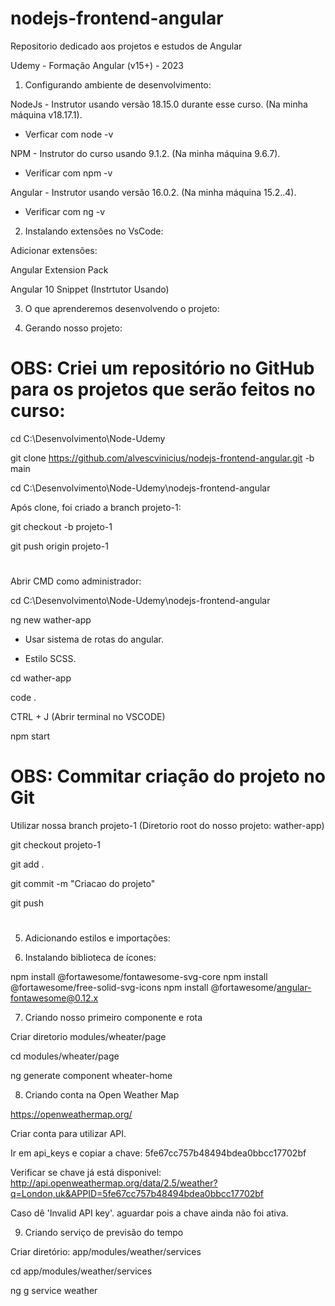 # nodejs-frontend-angular

Repositorio dedicado aos projetos e estudos de Angular

Udemy - Formação Angular (v15+) - 2023

1. Configurando ambiente de desenvolvimento:

NodeJs - Instrutor usando versão 18.15.0 durante esse curso. (Na minha máquina v18.17.1).

- Verficar com node -v

NPM - Instrutor do curso usando 9.1.2. (Na minha máquina 9.6.7).

- Verificar com npm -v

Angular - Instrutor usando versão 16.0.2. (Na minha máquina 15.2..4).

- Verificar com ng -v

2. Instalando extensões no VsCode:

Adicionar extensões:

Angular Extension Pack

Angular 10 Snippet (Instrtutor Usando)

3. O que aprenderemos desenvolvendo o projeto:

4. Gerando nosso projeto:

# OBS: Criei um repositório no GitHub para os projetos que serão feitos no curso:

cd C:\Desenvolvimento\Node-Udemy
 
git clone https://github.com/alvescvinicius/nodejs-frontend-angular.git -b main

cd C:\Desenvolvimento\Node-Udemy\nodejs-frontend-angular

Após clone, foi criado a branch projeto-1:

git checkout -b projeto-1

git push origin projeto-1
 
#

Abrir CMD como administrador:

cd C:\Desenvolvimento\Node-Udemy\nodejs-frontend-angular

ng new wather-app

- Usar sistema de rotas do angular.

- Estilo SCSS.

cd wather-app

code .

CTRL + J (Abrir terminal no VSCODE)

npm start

# OBS: Commitar criação do projeto no Git

Utilizar nossa branch projeto-1 (Diretorio root do nosso projeto: wather-app)

git checkout projeto-1

git add .

git commit -m "Criacao do projeto"

git push

#

5. Adicionando estilos e importações:

6. Instalando biblioteca de ícones:

npm install @fortawesome/fontawesome-svg-core
npm install @fortawesome/free-solid-svg-icons
npm install @fortawesome/angular-fontawesome@0.12.x

7. Criando nosso primeiro componente e rota

Criar diretorio modules/wheater/page

cd modules/wheater/page

ng generate component wheater-home

8. Criando conta na Open Weather Map

https://openweathermap.org/

Criar conta para utilizar API.

Ir em api_keys e copiar a chave: 5fe67cc757b48494bdea0bbcc17702bf

Verificar se chave já está disponivel:
http://api.openweathermap.org/data/2.5/weather?q=London,uk&APPID=5fe67cc757b48494bdea0bbcc17702bf

Caso dê 'Invalid API key'. aguardar pois a chave ainda não foi ativa.

9. Criando serviço de previsão do tempo

Criar diretório: app/modules/weather/services

cd app/modules/weather/services

ng g service weather


